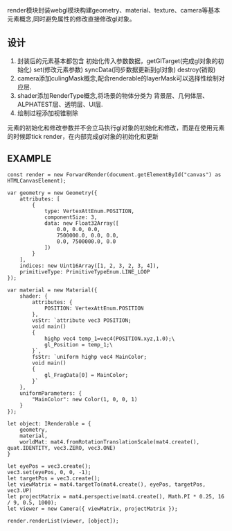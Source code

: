 
render模块封装webgl模块构建geometry、material、texture、camera等基本元素概念,同时避免属性的修改直接修改gl对象。

## 设计
1. 封装后的元素基本都包含 初始化传入参数数据，getGlTarget(完成gl对象的初始化) set(修改元素参数) syncData(同步数据更新到gl对象) destroy(销毁)
2. camera添加culingMask概念,配合renderable的layerMask可以选择性绘制对应层.
3. shader添加RenderType概念,将场景的物体分类为 背景层、几何体层、ALPHATEST层、透明层、UI层.
4. 绘制过程添加视锥剔除

元素的初始化和修改参数并不会立马执行gl对象的初始化和修改，而是在使用元素的时候即tick render，在内部完成gl对象的初始化和更新

## EXAMPLE
```
const render = new ForwardRender(document.getElementById("canvas") as HTMLCanvasElement);

var geometry = new Geometry({
    attributes: [
        {
            type: VertexAttEnum.POSITION,
            componentSize: 3,
            data: new Float32Array([
                0.0, 0.0, 0.0,
                7500000.0, 0.0, 0.0,
                0.0, 7500000.0, 0.0
            ])
        }
    ],
    indices: new Uint16Array([1, 2, 3, 2, 3, 4]),
    primitiveType: PrimitiveTypeEnum.LINE_LOOP
});

var material = new Material({
    shader: {
        attributes: {
            POSITION: VertexAttEnum.POSITION
        },
        vsStr: `attribute vec3 POSITION;
        void main()
        {
            highp vec4 temp_1=vec4(POSITION.xyz,1.0);\
            gl_Position = temp_1;\
        }`,
        fsStr: `uniform highp vec4 MainColor;
        void main()
        {
            gl_FragData[0] = MainColor;
        }`
    },
    uniformParameters: {
        "MainColor": new Color(1, 0, 0, 1)
    }
});

let object: IRenderable = {
    geometry,
    material,
    worldMat: mat4.fromRotationTranslationScale(mat4.create(), quat.IDENTITY, vec3.ZERO, vec3.ONE)
}

let eyePos = vec3.create();
vec3.set(eyePos, 0, 0, -1);
let targetPos = vec3.create();
let viewMatrix = mat4.targetTo(mat4.create(), eyePos, targetPos, vec3.UP)
let projectMatrix = mat4.perspective(mat4.create(), Math.PI * 0.25, 16 / 9, 0.5, 1000);
let viewer = new Camera({ viewMatrix, projectMatrix });

render.renderList(viewer, [object]);
```